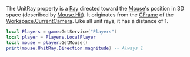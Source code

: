 The UnitRay property is a [Ray](https://developer.roblox.com/en-us/api-reference/datatype/Ray) directed toward the [Mouse](https://create.roblox.com/docs/reference/engine/classes/Mouse)'s
position in 3D space (described by [Mouse.Hit](https://create.roblox.com/docs/reference/engine/classes/Mouse#Hit)). It originates from the
[CFrame](https://create.roblox.com/docs/reference/engine/classes/Camera#CFrame) of the [Workspace.CurrentCamera](https://create.roblox.com/docs/reference/engine/classes/Workspace#CurrentCamera). Like all unit
rays, it has a distance of 1.

```lua
local Players = game:GetService("Players")
local player = Players.LocalPlayer
local mouse = player:GetMouse()
print(mouse.UnitRay.Direction.magnitude) -- Always 1
```
